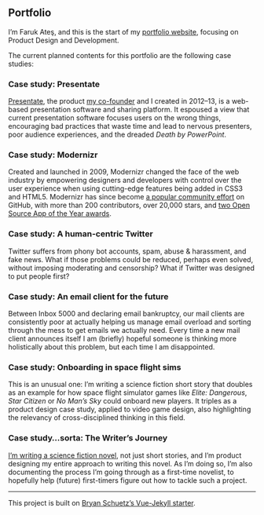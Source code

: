 ## Portfolio

I’m Faruk Ateş, and this is the start of my [portfolio website](http://portfolio.farukat.es/), focusing on Product Design and Development.

The current planned contents for this portfolio are the following case studies:

### Case study: Presentate
[Presentate](https://presentate.com/), the product [my co-founder](https://medium.com/minds-behind-dropbox-paper/the-future-of-collaborative-tools-9ba504d5faff) and I created in 2012–13, is a web-based presentation software and sharing platform. It espoused a view that current presentation software focuses users on the wrong things, encouraging bad practices that waste time and lead to nervous presenters, poor audience experiences, and the dreaded _Death by PowerPoint_.

### Case study: Modernizr
Created and launched in 2009, Modernizr changed the face of the web industry by empowering designers and developers with control over the user experience when using cutting-edge features being added in CSS3 and HTML5. Modernizr has since become [a popular community effort](https://github.com/Modernizr/Modernizr) on GitHub, with more than 200 contributors, over 20,000 stars, and [two Open Source App of the Year awards](https://en.wikipedia.org/wiki/Modernizr#Overview).

### Case study: A human-centric Twitter
Twitter suffers from phony bot accounts, spam, abuse & harassment, and fake news. What if those problems could be reduced, perhaps even solved, without imposing moderating and censorship? What if Twitter was designed to put people first?

### Case study: An email client for the future
Between Inbox 5000 and declaring email bankruptcy, our mail clients are consistently poor at actually helping us manage email overload and sorting through the mess to get emails we actually need. Every time a new mail client announces itself I am (briefly) hopeful someone is thinking more holistically about this problem, but each time I am disappointed.

### Case study: Onboarding in space flight sims
This is an unusual one: I’m writing a science fiction short story that doubles as an example for how space flight simulator games like _Elite: Dangerous_, _Star Citizen_ or _No Man’s Sky_ could onboard new players. It triples as a product design case study, applied to video game design, also highlighting the relevancy of cross-disciplined thinking in this field.

### Case study…sorta: The Writer’s Journey
[I’m writing a science fiction novel](http://farukat.es/journal/2017/02/717-im-writing-sci-fi-novel/), not just short stories, and I’m product designing my entire approach to writing this novel. As I’m doing so, I’m also documenting the process I’m going through as a first-time novelist, to hopefully help (future) first-timers figure out how to tackle such a project.

---

This project is built on [Bryan Schuetz’s Vue-Jekyll starter](https://github.com/BryanSchuetz/vue-jekyll).
